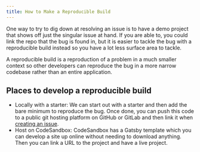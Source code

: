 ```yaml
---
title: How to Make a Reproducible Build
---
```


One way to try to dig down at resolving an issue is to have a demo project that shows off just the singular issue at hand. If you are able to, you could link the repo that the bug is found in, but it is easier to tackle the bug with a reproducible build instead so you have a lot less surface area to tackle.

A reproducible build is a reproduction of a problem in a much smaller context so other developers can reproduce the bug in a more narrow codebase rather than an entire application.

## Places to develop a reproducible build

- Locally with a starter: We can start out with a starter and then add the bare minimum to reproduce the bug. Once done, you can push this code to a public git hosting platform on GitHub or GitLab and then link it when [creating an issue](/contributing/how-to-file-an-issue/).
- Host on CodeSandbox: CodeSandbox has a Gatsby template which you can develop a site up online without needing to download anything. Then you can link a URL to the project and have a live project.

